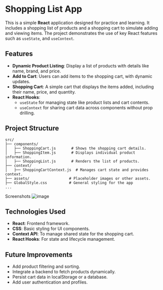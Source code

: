 # Shopping List App

This is a simple **React** application designed for practice and learning. It includes a shopping list of products and a shopping cart to simulate adding and viewing items. The project demonstrates the use of key React features such as `useState`, and `useContext`.

## Features

- **Dynamic Product Listing**: Display a list of products with details like name, brand, and price.
- **Add to Cart**: Users can add items to the shopping cart, with dynamic updates.
- **Shopping Cart**: A simple cart that displays the items added, including their name, price, and quantity.
- **React Hooks**:
  - `useState` for managing state like product lists and cart contents.
  - `useContext` for sharing cart data across components without prop drilling.

## Project Structure

```plaintext
src/
├── components/
│   ├── ShoppingCart.js       # Shows the shopping cart details.
│   ├── ShoppingItem.js       # Displays individual product information.
│   ├── ShoppingList.js       # Renders the list of products.
├── context/
│   ├── ShoppingCartContext.js  # Manages cart state and provides context.
├── assets/                  # Placeholder images or other assets.
├── GlobalStyle.css          # General styling for the app
...
```

Screenshots
![image](https://github.com/user-attachments/assets/7dd471e8-7984-43b5-ba78-cc2e4b9cd33d)

## Technologies Used

- **React**: Frontend framework.
- **CSS**: Basic styling for UI components.
- **Context API**: To manage shared state for the shopping cart.
- **React Hooks**: For state and lifecycle management.

## Future Improvements

- Add product filtering and sorting.
- Integrate a backend to fetch products dynamically.
- Persist cart data in localStorage or a database.
- Add user authentication and profiles.



